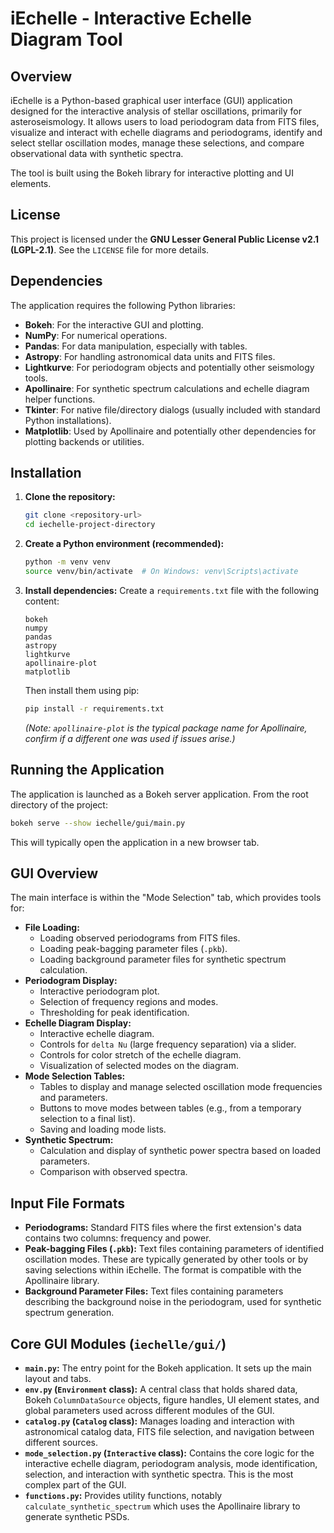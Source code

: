 # iEchelle - Interactive Echelle Diagram Tool

## Overview

iEchelle is a Python-based graphical user interface (GUI) application designed for the interactive analysis of stellar oscillations, primarily for asteroseismology. It allows users to load periodogram data from FITS files, visualize and interact with echelle diagrams and periodograms, identify and select stellar oscillation modes, manage these selections, and compare observational data with synthetic spectra.

The tool is built using the Bokeh library for interactive plotting and UI elements.

## License

This project is licensed under the **GNU Lesser General Public License v2.1 (LGPL-2.1)**. See the `LICENSE` file for more details.

## Dependencies

The application requires the following Python libraries:

*   **Bokeh**: For the interactive GUI and plotting.
*   **NumPy**: For numerical operations.
*   **Pandas**: For data manipulation, especially with tables.
*   **Astropy**: For handling astronomical data units and FITS files.
*   **Lightkurve**: For periodogram objects and potentially other seismology tools.
*   **Apollinaire**: For synthetic spectrum calculations and echelle diagram helper functions.
*   **Tkinter**: For native file/directory dialogs (usually included with standard Python installations).
*   **Matplotlib**: Used by Apollinaire and potentially other dependencies for plotting backends or utilities.

## Installation

1.  **Clone the repository:**
    ```bash
    git clone <repository-url>
    cd iechelle-project-directory
    ```
2.  **Create a Python environment (recommended):**
    ```bash
    python -m venv venv
    source venv/bin/activate  # On Windows: venv\Scripts\activate
    ```
3.  **Install dependencies:**
    Create a `requirements.txt` file with the following content:
    ```
    bokeh
    numpy
    pandas
    astropy
    lightkurve
    apollinaire-plot
    matplotlib
    ```
    Then install them using pip:
    ```bash
    pip install -r requirements.txt
    ```
    *(Note: `apollinaire-plot` is the typical package name for Apollinaire, confirm if a different one was used if issues arise.)*

## Running the Application

The application is launched as a Bokeh server application. From the root directory of the project:

```bash
bokeh serve --show iechelle/gui/main.py
```

This will typically open the application in a new browser tab.

## GUI Overview

The main interface is within the "Mode Selection" tab, which provides tools for:

*   **File Loading:**
    *   Loading observed periodograms from FITS files.
    *   Loading peak-bagging parameter files (`.pkb`).
    *   Loading background parameter files for synthetic spectrum calculation.
*   **Periodogram Display:**
    *   Interactive periodogram plot.
    *   Selection of frequency regions and modes.
    *   Thresholding for peak identification.
*   **Echelle Diagram Display:**
    *   Interactive echelle diagram.
    *   Controls for `delta Nu` (large frequency separation) via a slider.
    *   Controls for color stretch of the echelle diagram.
    *   Visualization of selected modes on the diagram.
*   **Mode Selection Tables:**
    *   Tables to display and manage selected oscillation mode frequencies and parameters.
    *   Buttons to move modes between tables (e.g., from a temporary selection to a final list).
    *   Saving and loading mode lists.
*   **Synthetic Spectrum:**
    *   Calculation and display of synthetic power spectra based on loaded parameters.
    *   Comparison with observed spectra.

## Input File Formats

*   **Periodograms:** Standard FITS files where the first extension's data contains two columns: frequency and power.
*   **Peak-bagging Files (`.pkb`):** Text files containing parameters of identified oscillation modes. These are typically generated by other tools or by saving selections within iEchelle. The format is compatible with the Apollinaire library.
*   **Background Parameter Files:** Text files containing parameters describing the background noise in the periodogram, used for synthetic spectrum generation.

## Core GUI Modules (`iechelle/gui/`)

*   **`main.py`:** The entry point for the Bokeh application. It sets up the main layout and tabs.
*   **`env.py` (`Environment` class):** A central class that holds shared data, Bokeh `ColumnDataSource` objects, figure handles, UI element states, and global parameters used across different modules of the GUI.
*   **`catalog.py` (`Catalog` class):** Manages loading and interaction with astronomical catalog data, FITS file selection, and navigation between different sources.
*   **`mode_selection.py` (`Interactive` class):** Contains the core logic for the interactive echelle diagram, periodogram analysis, mode identification, selection, and interaction with synthetic spectra. This is the most complex part of the GUI.
*   **`functions.py`:** Provides utility functions, notably `calculate_synthetic_spectrum` which uses the Apollinaire library to generate synthetic PSDs.

